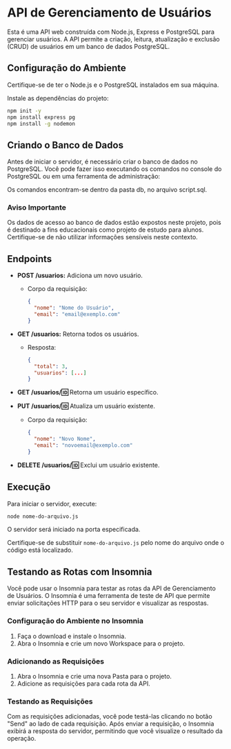 
# API de Gerenciamento de Usuários

Esta é uma API web construída com Node.js, Express e PostgreSQL para gerenciar usuários. A API permite a criação, leitura, atualização e exclusão (CRUD) de usuários em um banco de dados PostgreSQL.

## Configuração do Ambiente

Certifique-se de ter o Node.js e o PostgreSQL instalados em sua máquina.

Instale as dependências do projeto:

```bash
npm init -y
npm install express pg
npm install -g nodemon
```

## Criando o Banco de Dados

Antes de iniciar o servidor, é necessário criar o banco de dados no PostgreSQL. Você pode fazer isso executando os comandos no console do PostgreSQL ou em uma ferramenta de administração:

Os comandos encontram-se dentro da pasta db, no arquivo script.sql.

### Aviso Importante

Os dados de acesso ao banco de dados estão expostos neste projeto, pois é destinado a fins educacionais como projeto de estudo para alunos. Certifique-se de não utilizar informações sensíveis neste contexto.

## Endpoints

- **POST /usuarios:** Adiciona um novo usuário.

  - Corpo da requisição: 
    ```json
    {
      "nome": "Nome do Usuário",
      "email": "email@exemplo.com"
    }
    ```

- **GET /usuarios:** Retorna todos os usuários.

  - Resposta: 
    ```json
    {
      "total": 3,
      "usuarios": [...]
    }
    ```

- **GET /usuarios/:id:** Retorna um usuário específico.

- **PUT /usuarios/:id:** Atualiza um usuário existente.

  - Corpo da requisição: 
    ```json
    {
      "nome": "Novo Nome",
      "email": "novoemail@exemplo.com"
    }
    ```

- **DELETE /usuarios/:id:** Exclui um usuário existente.

## Execução

Para iniciar o servidor, execute: 

```bash
node nome-do-arquivo.js
```

O servidor será iniciado na porta especificada.

Certifique-se de substituir `nome-do-arquivo.js` pelo nome do arquivo onde o código está localizado.

## Testando as Rotas com Insomnia

Você pode usar o Insomnia para testar as rotas da API de Gerenciamento de Usuários. O Insomnia é uma ferramenta de teste de API que permite enviar solicitações HTTP para o seu servidor e visualizar as respostas.

### Configuração do Ambiente no Insomnia

1. Faça o download e instale o Insomnia.
2. Abra o Insomnia e crie um novo Workspace para o projeto.

### Adicionando as Requisições

1. Abra o Insomnia e crie uma nova Pasta para o projeto.
2. Adicione as requisições para cada rota da API.

### Testando as Requisições

Com as requisições adicionadas, você pode testá-las clicando no botão "Send" ao lado de cada requisição. Após enviar a requisição, o Insomnia exibirá a resposta do servidor, permitindo que você visualize o resultado da operação.
```
